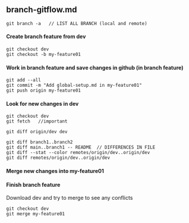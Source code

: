## branch-gitflow.md
```
git branch -a   // LIST ALL BRANCH (local and remote)
```

#### Create branch feature from dev
```
git checkout dev
git checkout -b my-feature01
```
#### Work in branch feature and save changes in github (in branch feature)
```
git add --all
git commit -m "Add global-setup.md in my-feature01"	
git push origin my-feature01
```
#### Look for new changes in dev
```
git checkout dev
git fetch	//important

git diff origin/dev dev

git diff branch1..branch2
git diff main..branch1 -- README  // DIFFERENCES IN FILE
git diff --stat --color remotes/origin/dev..origin/dev
git diff remotes/origin/dev..origin/dev
```

#### Merge new changes into my-feature01


#### Finish branch feature 
Download dev  and try to merge to see any conflicts
```
git checkout dev
git merge my-feature01
```
